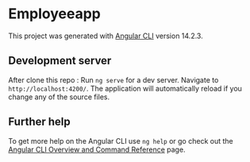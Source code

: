 # Employeeapp

This project was generated with [Angular CLI](https://github.com/angular/angular-cli) version 14.2.3.

## Development server
After clone this repo :
Run `ng serve` for a dev server. Navigate to `http://localhost:4200/`. The application will automatically reload if you change any of the source files.

## Further help

To get more help on the Angular CLI use `ng help` or go check out the [Angular CLI Overview and Command Reference](https://angular.io/cli) page.
